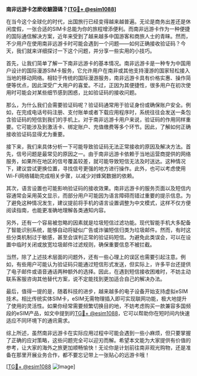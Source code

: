 **南非远游卡怎麽收驗證碼？[[TG💪+ @esim1088](https://t.me/s/esim1088)]**

在当今这个全球化的时代，出国旅行已经变得越来越普遍。无论是商务出差还是休闲度假，一张合适的SIM卡总能为你的旅程增添便利。而南非远游卡作为一种便捷的国际通信解决方案，近年来受到了越来越多中国游客和商旅人士的青睐。然而，不少用户在使用南非远游卡时可能会遇到一个问题——如何正确接收验证码？今天，我们就来详细探讨一下这个问题，并分享一些实用的小技巧。

首先，让我们简单了解一下南非远游卡的基本情况。南非远游卡是一种专为中国用户设计的国际漫游SIM卡服务，它允许用户在南非或其他支持漫游的国家轻松接入当地的移动网络。相较于传统的国际漫游服务，南非远游卡具有价格实惠、操作简便等优点，因此深受广大用户的喜爱。不过，正因为其便捷性，很多用户在初次使用时可能会对某些细节感到困惑，比如验证码的接收问题。

那么，为什么我们会需要验证码呢？验证码通常用于验证身份或确保账户安全。例如，在完成电话号码注册、支付账单或者下载应用程序时，系统往往会发送一条包含验证码的短信到我们的手机上。对于南非远游卡用户来说，验证码的作用同样重要。它可能涉及到激活卡、绑定账户、充值缴费等多个环节。因此，了解如何正确接收验证码显得尤为重要。

接下来，我们来具体分析一下可能导致验证码无法正常接收的原因及解决方法。首先，信号问题是最常见的原因之一。由于南非远游卡依赖于当地运营商提供的网络服务，如果所在地区的信号覆盖较差，就可能导致短信无法及时送达。这种情况下，建议尝试更换位置，寻找信号更强的地方进行操作。此外，也可以考虑使用Wi-Fi网络辅助完成相关步骤，以减少对蜂窝数据的依赖。

其次，语言设置也可能影响验证码的接收效果。南非远游卡的服务页面以及短信内容通常会采用英文显示，而部分用户可能因为语言障碍而错过重要的提示信息。为了避免这种情况发生，建议提前将手机的语言设置调整为中文模式，这样不仅方便阅读指南，也能更准确地理解各类通知内容。

另外，还有一个容易被忽略的因素就是垃圾短信过滤功能。现代智能手机大多配备了智能识别系统，能够自动将疑似广告或诈骗短信归类为垃圾邮件。然而，有时这些分类机制过于敏感，甚至会误判正常的验证码短信。为避免此类误会，可以在设置中临时关闭或放宽垃圾邮件过滤规则，确保重要信息不被拦截。

当然，除了上述技术层面的问题外，还有一些心理上的误区也需要引起注意。例如，有些用户可能认为验证码只能通过短信形式发送，但实际上，许多平台还提供了电子邮件或语音通话两种额外的选择。因此，在遇到短信接收困难时，不妨主动联系客服咨询其他替代方案，说不定能找到更加适合自己的解决办法。

最后，值得一提的是，随着科技的进步，越来越多的电子设备开始支持虚拟eSIM技术。相比传统实体SIM卡，eSIM无需物理插入即可实现联网功能，极大地提升了使用的灵活性。如果你经常需要频繁切换目的地，不妨考虑购买一款兼容多国频段的eSIM产品，如文中提到的[TG💪+ @esim1088](https://t.me/s/esim1088)，它可以帮助你在短时间内快速适应不同环境下的通讯需求。

综上所述，虽然南非远游卡在实际应用过程中可能会遇到一些小麻烦，但只要掌握了正确的应对策略，这些问题完全可以迎刃而解。希望本文能为大家提供有价值的参考，让大家的海外之旅更加顺畅愉快！无论你是计划前往南非观光购物，还是准备在那里开展业务合作，都不要忘记带上一张贴心的远游卡哦！

[[TG💪+ @esim1088](https://t.me/s/esim1088) ![Image](https://i.postimg.cc/4NQfJmqS/Snipaste-2025-05-13-00-14-12.png)]